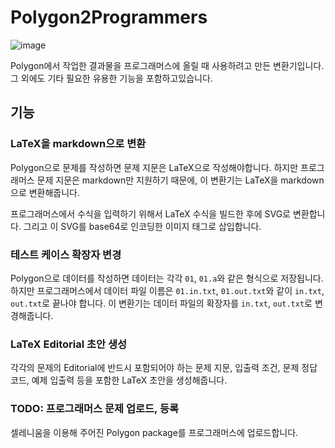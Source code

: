# Polygon2Programmers
![image](https://github.com/sion-k/Polygon2Programmers/assets/44183313/18c64ea6-9290-478e-8316-1259b729035e)

Polygon에서 작업한 결과물을 프로그래머스에 올릴 때 사용하려고 만든 변환기입니다. 그 외에도 기타 필요한 유용한 기능을 포함하고있습니다.

## 기능

### LaTeX을 markdown으로 변환

Polygon으로 문제를 작성하면 문제 지문은 LaTeX으로 작성해야합니다. 하지만 프로그래머스 문제 지문은 markdown만 지원하기 때문에, 이 변환기는 LaTeX을 markdown으로 변환해줍니다.

프로그래머스에서 수식을 입력하기 위해서 LaTeX 수식을 빌드한 후에 SVG로 변환합니다. 그리고 이 SVG를 base64로 인코딩한 이미지 태그로 삽입합니다.

### 테스트 케이스 확장자 변경

Polygon으로 데이터를 작성하면 데이터는 각각 `01`, `01.a`와 같은 형식으로 저장됩니다. 하지만 프로그래머스에서 데이터 파일 이름은 `01.in.txt`, `01.out.txt`와 같이 `in.txt`, `out.txt`로 끝나야 합니다. 이 변환기는 데이터 파일의 확장자를 `in.txt`, `out.txt`로 변경해줍니다.

### LaTeX Editorial 초안 생성

각각의 문제의 Editorial에 반드시 포함되어야 하는 문제 지문, 입출력 조건, 문제 정답 코드, 예제 입출력 등을 포함한 LaTeX 초안을 생성해줍니다.

### TODO: 프로그래머스 문제 업로드, 등록

셀레니움을 이용해 주어진 Polygon package를 프로그래머스에 업로드합니다.
